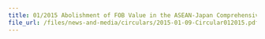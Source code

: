 ```yaml
---
title: 01/2015 Abolishment of FOB Value in the ASEAN-Japan Comprehensive Economic Partnership (AJCEP) Preferential Certificate of Origin (CO) Form AJ
file_url: /files/news-and-media/circulars/2015-01-09-Circular012015.pdf
---
```

